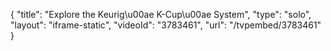 {
    "title": "Explore the Keurig\u00ae K-Cup\u00ae System",
    "type": "solo",
    "layout": "iframe-static",
    "videoId": "3783461",
    "url": "\/tvpembed\/3783461"
}